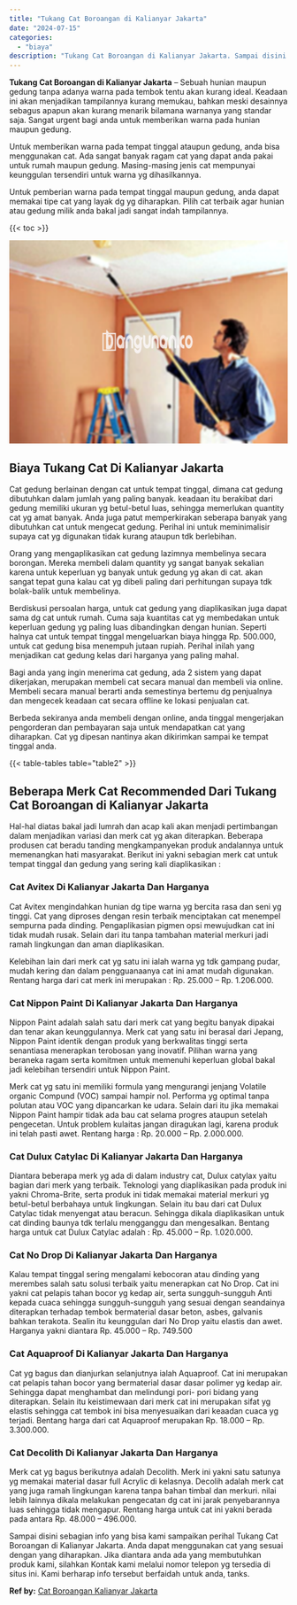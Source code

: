 ```yaml
---
title: "Tukang Cat Boroangan di Kalianyar Jakarta"
date: "2024-07-15"
categories: 
  - "biaya"
description: "Tukang Cat Boroangan di Kalianyar Jakarta. Sampai disini sebagian info yang bisa kami sampaikan perihal Tukang Cat Boroangan di Kalianyar Jakarta. Anda dapat..."
---
```


**Tukang Cat Boroangan di Kalianyar Jakarta** – Sebuah hunian maupun gedung tanpa adanya warna pada tembok tentu akan kurang ideal. Keadaan ini akan menjadikan tampilannya kurang memukau, bahkan meski desainnya sebagus apapun akan kurang menarik bilamana warnanya yang standar saja. Sangat urgent bagi anda untuk memberikan warna pada hunian maupun gedung.

Untuk memberikan warna pada tempat tinggal ataupun gedung, anda bisa menggunakan cat. Ada sangat banyak ragam cat yang dapat anda pakai untuk rumah maupun gedung. Masing-masing jenis cat mempunyai keunggulan tersendiri untuk warna yg dihasilkannya.

Untuk pemberian warna pada tempat tinggal maupun gedung, anda dapat memakai tipe cat yang layak dg yg diharapkan. Pilih cat terbaik agar hunian atau gedung milik anda bakal jadi sangat indah tampilannya.

{{< toc >}}

![Tukang Cat Boroangan di Kalianyar Jakarta](/images/jasa-cat-murah08.png)

## Biaya Tukang Cat Di Kalianyar Jakarta

Cat gedung berlainan dengan cat untuk tempat tinggal, dimana cat gedung dibutuhkan dalam jumlah yang paling banyak. keadaan itu berakibat dari gedung memiliki ukuran yg betul-betul luas, sehingga memerlukan quantity cat yg amat banyak. Anda juga patut memperkirakan seberapa banyak yang dibutuhkan cat untuk mengecat gedung. Perihal ini untuk meminimalisir supaya cat yg digunakan tidak kurang ataupun tdk berlebihan.

Orang yang mengaplikasikan cat gedung lazimnya membelinya secara borongan. Mereka membeli dalam quantity yg sangat banyak sekalian karena untuk keperluan yg banyak untuk gedung yg akan di cat. akan sangat tepat guna kalau cat yg dibeli paling dari perhitungan supaya tdk bolak-balik untuk membelinya.

Berdiskusi persoalan harga, untuk cat gedung yang diaplikasikan juga dapat sama dg cat untuk rumah. Cuma saja kuantitas cat yg membedakan untuk keperluan gedung yg paling luas dibandingkan dengan hunian. Seperti halnya cat untuk tempat tinggal mengeluarkan biaya hingga Rp. 500.000, untuk cat gedung bisa menempuh jutaan rupiah. Perihal inilah yang menjadikan cat gedung kelas dari harganya yang paling mahal.

Bagi anda yang ingin menerima cat gedung, ada 2 sistem yang dapat dikerjakan, merupakan membeli cat secara manual dan membeli via online. Membeli secara manual berarti anda semestinya bertemu dg penjualnya dan mengecek keadaan cat secara offline ke lokasi penjualan cat.

Berbeda sekiranya anda membeli dengan online, anda tinggal mengerjakan pengorderan dan pembayaran saja untuk mendapatkan cat yang diharapkan. Cat yg dipesan nantinya akan dikirimkan sampai ke tempat tinggal anda.

{{< table-tables table="table2" >}}

## Beberapa Merk Cat Recommended Dari Tukang Cat Boroangan di Kalianyar Jakarta

Hal-hal diatas bakal jadi lumrah dan acap kali akan menjadi pertimbangan dalam menjadikan variasi dan merk cat yg akan diterapkan. Beberapa produsen cat beradu tanding mengkampanyekan produk andalannya untuk memenangkan hati masyarakat. Berikut ini yakni sebagian merk cat untuk tempat tinggal dan gedung yang sering kali diaplikasikan :

### Cat Avitex Di Kalianyar Jakarta Dan Harganya

Cat Avitex mengindahkan hunian dg tipe warna yg bercita rasa dan seni yg tinggi. Cat yang diproses dengan resin terbaik menciptakan cat menempel sempurna pada dinding. Pengaplikasian pigmen opsi mewujudkan cat ini tidak mudah rusak. Selain dari itu tanpa tambahan material merkuri jadi ramah lingkungan dan aman diaplikasikan.

Kelebihan lain dari merk cat yg satu ini ialah warna yg tdk gampang pudar, mudah kering dan dalam pengguanaanya cat ini amat mudah digunakan. Rentang harga dari cat merk ini merupakan : Rp. 25.000 – Rp. 1.206.000.

### Cat Nippon Paint Di Kalianyar Jakarta Dan Harganya

Nippon Paint adalah salah satu dari merk cat yang begitu banyak dipakai dan tenar akan keunggulannya. Merk cat yang satu ini berasal dari Jepang, Nippon Paint identik dengan produk yang berkwalitas tinggi serta senantiasa menerapkan terobosan yang inovatif. Pilihan warna yang beraneka ragam serta komitmen untuk memenuhi keperluan global bakal jadi kelebihan tersendiri untuk Nippon Paint.

Merk cat yg satu ini memiliki formula yang mengurangi jenjang Volatile organic Compund (VOC) sampai hampir nol. Performa yg optimal tanpa polutan atau VOC yang dipancarkan ke udara. Selain dari itu jika memakai Nippon Paint hampir tidak ada bau cat selama progres ataupun setelah pengecetan. Untuk problem kulaitas jangan diragukan lagi, karena produk ini telah pasti awet. Rentang harga : Rp. 20.000 – Rp. 2.000.000.

### Cat Dulux Catylac Di Kalianyar Jakarta Dan Harganya

Diantara beberapa merk yg ada di dalam industry cat, Dulux catylax yaitu bagian dari merk yang terbaik. Teknologi yang diaplikasikan pada produk ini yakni Chroma-Brite, serta produk ini tidak memakai material merkuri yg betul-betul berbahaya untuk lingkungan. Selain itu bau dari cat Dulux Catylac tidak menyengat atau beracun. Sehingga dikala diaplikasikan untuk cat dinding baunya tdk terlalu mengganggu dan mengesalkan. Bentang harga untuk cat Dulux Catylac adalah : Rp. 45.000 – Rp. 1.020.000.

### Cat No Drop Di Kalianyar Jakarta Dan Harganya

Kalau tempat tinggal sering mengalami kebocoran atau dinding yang merembes salah satu solusi terbaik yaitu menerapkan cat No Drop. Cat ini yakni cat pelapis tahan bocor yg kedap air, serta sungguh-sungguh Anti kepada cuaca sehingga sungguh-sungguh yang sesuai dengan seandainya diterapkan terhadap tembok bermaterial dasar beton, asbes, galvanis bahkan terakota. Sealin itu keunggulan dari No Drop yaitu elastis dan awet. Harganya yakni diantara Rp. 45.000 – Rp. 749.500

### Cat Aquaproof Di Kalianyar Jakarta Dan Harganya

Cat yg bagus dan dianjurkan selanjutnya ialah Aquaproof. Cat ini merupakan cat pelapis tahan bocor yang bermaterial dasar dasar polimer yg kedap air. Sehingga dapat menghambat dan melindungi pori- pori bidang yang diterapkan. Selain itu keistimewaan dari merk cat ini merupakan sifat yg elastis sehingga cat tembok ini bisa menyesuaikan dari keaadan cuaca yg terjadi. Bentang harga dari cat Aquaproof merupakan Rp. 18.000 – Rp. 3.300.000.

### Cat Decolith Di Kalianyar Jakarta Dan Harganya

Merk cat yg bagus berikutnya adalah Decolith. Merk ini yakni satu satunya yg memakai material dasar full Acrylic di kelasnya. Decolih adalah merk cat yang juga ramah lingkungan karena tanpa bahan timbal dan merkuri. nilai lebih lainnya dikala melakukan pengecatan dg cat ini jarak penyebarannya luas sehingga tidak mengapur. Rentang harga untuk cat ini yakni berada pada antara Rp. 48.000 – 496.000.

Sampai disini sebagian info yang bisa kami sampaikan perihal Tukang Cat Boroangan di Kalianyar Jakarta. Anda dapat menggunakan cat yang sesuai dengan yang diharapkan. Jika diantara anda ada yang membutuhkan produk kami, silahkan Kontak kami melalui nomor telepon yg tersedia di situs ini. Kami berharap info tersebut berfaidah untuk anda, tanks.

**Ref by:** [Cat Boroangan Kalianyar Jakarta](https://id.wikipedia.org/wiki/Cat)
